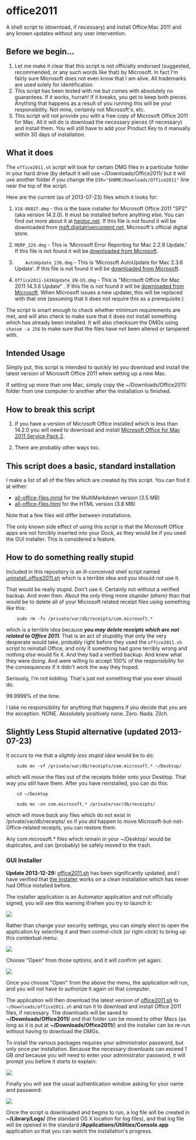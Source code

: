 office2011
==========

A shell script to (download, if necessary) and install Office:Mac 2011 and any known updates without any user intervention.

## Before we begin… ##

1. Let me make it clear that this script is not officially endorsed (suggested, recommended, or any such words like that) by Microsoft. In fact I'm fairly sure Microsoft does not even know that I am alive. All trademarks are used solely for identification.
2. This script has been tested with me but comes with absolutely no guarantees. If it works, hurrah! If it breaks, you get to keep both pieces. Anything that happens as a result of you running this will be your responsibility. Not mine, certainly not Microsoft's, etc.
3. This script will not provide you with a free copy of Microsoft Office 2011 for Mac. All it will do is download the necessary pieces (if necessary) and install them. You will still have to add your Product Key to it manually within 30 days of installation.

## What it does ##

The `office2011.sh`  script will look for certain DMG files in a particular folder in your hard drive (by default it will use ~/Downloads/Office2011/ but it will use another folder if you change the `DIR="$HOME/Downloads/Office2011"` line near the top of the script.

Here are the current (as of 2013-07-23) files which it looks for:

1.	`X18-08827.dmg` - this is the base installer for Microsoft Office 2011 "SP2" (aka version 14.2.0). It must be installed before anything else. You can find out more about it at [heidoc.net][1]. If this file is not found it will be downloaded from [msft.digitalrivercontent.net][], Microsoft's official digital store.

2. `MERP_229.dmg` - This is 'Microsoft Error Reporting for Mac 2.2.9 Update.' If this file is not found it will be [downloaded from Microsoft][2].

3. `	AutoUpdate_236.dmg` - This is 'Microsoft AutoUpdate for Mac 2.3.6 Update'. If this file is not found it will be [downloaded from Microsoft][3].

4. 	`Office2011-1436Update_EN-US.dmg` - This is "Microsoft Office for Mac 2011 14.3.6 Update" . If this file is not found it will be [downloaded from Microsoft][4]. When Microsoft issues a new updater, this will be replaced with that one (assuming that it does not require this as a prerequisite.)

The script is smart enough to check whether minimum requirements are met, and will also check to make sure that it does not install something which has already been installed. It will also checksum the DMGs using `shasum -a 256` to make sure that the files have not been altered or tampered with.

## Intended Usage

Simply put, this script is intended to quickly let you download and install the latest version of Microsoft Office 2011 when setting up a new Mac.

If setting up more than one Mac, simply copy the ~/Downloads/Office2011/ folder from one computer to another after the installation is finished.

## How to break this script ##

1. If you have a version of Microsoft Office installed which is less than 14.2.0 you will need to download and install [Microsoft Office for Mac 2011 Service Pack 2](http://www.microsoft.com/en-us/download/details.aspx?id=29419).

2. There are probably other ways too.

## This script does a basic, standard installation ##

I make a list of all of the files which are created by this script. You can find it at either:

* [all-office-files.mmd][5] for the MultiMarkdown version (3.5 MB)
* [all-office-files.html][6] for the HTML version (3.8 MB)

Note that a few files will differ between installations.

The only known side effect of using this script is that the Microsoft Office apps are not
forcibly inserted into your Dock, as they would be if you used the GUI installer.
This is considered a feature.

## How to do something really stupid

Included in this repository is an ill-conceived shell script named [uninstall_office2011.sh][666] which is a terrible idea and you should not use it.

That would be really stupid. Don't use it. Certainly not without a verified backup. And even then. About the only thing more stupider *(ahem)* than that would be to delete all of your Microsoft related receipt files using something like this:

		sudo rm -fv /private/var/db/receipts/com.microsoft.*

which is a terrible idea because ***you may delete receipts which are not related to Office 2011***. That is an act of stupidity that only the very desperate would take, probably right before they used the `office2011.sh` script to reinstall Office, and only if something had gone terribly wrong and nothing else would fix it. And they had a verified backup. And knew what they were doing. And were willing to accept 100% of the responsibility for the consequences if it didn't work the way they hoped.

Seriously, I'm not kidding. That's just not something that you ever should do.

99.9999% of the time.

I take no responsibility for anything that happens if you decide that *you* are the exception. NONE. Absolutely positively none. Zero. Nada. Zilch.

## Slightly Less Stupid alternative (updated 2013-07-23)
It occurs to me that a *slightly less stupid idea* would be to do:

		sudo mv -vf /private/var/db/receipts/com.microsoft.* ~/Desktop/

which will *move* the files out of the receipts folder onto your Desktop. That way you still have them. After you have reinstalled, you can do this:

		cd ~/Desktop
		
		sudo mv -vn com.microsoft.* /private/var/db/receipts/

which will move *back* any files which do not exist in /private/var/db/receipts/ so if you *did* happen to move Microsoft-but-not-Office-related receipts, you can restore them.

Any com.microsoft.* files which remain in your ~/Desktop/ would be duplicates, and can (probably) be safely moved to the trash.


### GUI Installer ###

**Update 2013-12-29:** [office2011.sh][11] has been significantly updated, and I have verified that [the Installer](https://github.com/tjluoma/office2011/raw/master/Installer.zip) works on a clean installation which has never had Office installed before.

The installer application is an Automator application and not officially signed, you will see this warning if/when you try to launch it:

![](images/01-Install-Office-2011-Cant-Be-Opened.png)

Rather than change your security settings, you can simply elect to open the application by selecting it and then control-click (or right-click) to bring up this  contextual menu:

![](images/02-Install-Office-2011-Control-Click-Open.png)

Choose "Open" from those options, and it will confirm yet again:

![](images/03-Install-Office-2011-Is-From-Unidentified-Developer.png)

Once you choose "Open" from the above the menu, the application will run, and you will not have to authorize it again on that computer.

The application will then download the latest version of [office2011.sh][11] to `~/Downloads/office2011.sh` and run it to download and install Office 2011 files, if necessary. The downloads will be saved to **~/Downloads/Office2011/** and that folder can be moved to other Macs (as long as it is put at **~/Downloads/Office2011/**) and the installer can be re-run without having to download the DMGs.

To install the various packages requires your administrator password, but only once per installation. Because the necessary downloads can exceed 1 GB *and* because you will need to enter your administrator password, it will prompt you before it starts to explain:

![](images/04-Install-Office-2011-Will-Download-And-Install.png)

Finally you will see the usual authentication window asking for your name and password:

![](images/05-osascript-wants-your-password.png)

Once the script is downloaded and begins to run, a log file will be created in **~/Library/Logs/** (the standard OS X location for log files), and that log file will be opened in the standard **/Applications/Utilities/Console.app** application so that you can watch the installation's progress.

<!-- Reference Links -->

[1]: http://www.heidoc.net/joomla/technology-science/microsoft/61-office-2011-for-mac-direct-download-links

[2]: http://www.microsoft.com/en-us/download/details.aspx?id=35382

[3]: http://www.microsoft.com/en-us/download/details.aspx?id=35381

[4]: http://www.microsoft.com/en-us/download/details.aspx?id=39634

[5]: https://raw.github.com/tjluoma/office2011/master/all-office-files.mmd

[6]: https://raw.github.com/tjluoma/office2011/master/all-office-files.html

[11]: https://github.com/tjluoma/office2011/blob/master/office2011.sh

[666]: https://raw.github.com/tjluoma/office2011/master/uninstall_office2011.sh


[msft.digitalrivercontent.net]: http://msft.digitalrivercontent.net/mac/X18-08827.dmg
